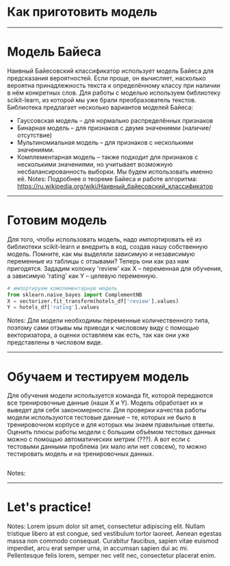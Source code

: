﻿---
type: slides
---

# Как приготовить модель

---

# Модель Байеса

Наивный Байесовский классификатор использует модель Байеса для предсказания вероятностей. Если проще, он вычисляет, насколько вероятна принадлежность текста к определённому классу при наличии в нём конкретных слов.
Для работы с моделью используем библиотеку scikit-learn, из которой мы уже брали преобразователь текстов. 
Библиотека предлагает несколько вариантов моделей Байеса:
- Гауссовская модель – для нормально распределённых признаков
- Бинарная модель – для признаков с двумя значениями (наличие/отсутствие)
- Мультиномиальная модель – для признаков с несколькими значениями. 
- Комплементарная модель – также подходит для признаков с несколькими значениями, но учитывает возможную несбалансированность выборки. Мы будем использовать именно её. 
Notes: 
Подробнее о теореме Байеса и работе алгоритма: 
https://ru.wikipedia.org/wiki/Наивный_байесовский_классификатор

---

# Готовим модель
Для того, чтобы использовать модель, надо импортировать её из библиотеки scikit-learn и внедрить в код, создав нашу собственную модель.
Помните, как мы выделяли зависимую и независимую переменные из таблицы с отзывами? Теперь они как раз нам пригодятся. 
Зададим колонку 'review' как X – переменная для обучения, а зависимую 'rating' как Y – целевую переменную.

```python
# импортируем комплементарную модель
from sklearn.naive_bayes import ComplementNB
X = vectorizer.fit_transform(hotels_df['review'].values)
Y = hotels_df['rating'].values
```

Notes: Для модели необходимы переменные количественного типа, поэтому сами отзывы мы приводи к числовому виду с помощью векторизатора, а оценки оставляем как есть, так как они уже представлены в числовом виде.

---

# Обучаем и тестируем модель

Для обучения модели используется команда fit, которой передаются все тренировочные данные (наши X и Y). Модель обработает их и выведет для себя закономерности.
Для проверки качества работы модели используются тестовые данные – те, которых не было в тренировочном корпусе и для которых мы знаем правильные ответы.
Оценить плюсы работы модели с большим объёмом тестовых данных можно с помощью автоматических метрик (???). А вот если с тестовыми данными проблема (их мало или нет совсем), то можно тестировать модель и на тренировочных данных.

```python

```

Notes: 

---

# Let's practice!

Notes: Lorem ipsum dolor sit amet, consectetur adipiscing elit. Nullam tristique
libero at est congue, sed vestibulum tortor laoreet. Aenean egestas massa non
commodo consequat. Curabitur faucibus, sapien vitae euismod imperdiet, arcu erat
semper urna, in accumsan sapien dui ac mi. Pellentesque felis lorem, semper nec
velit nec, consectetur placerat enim.
